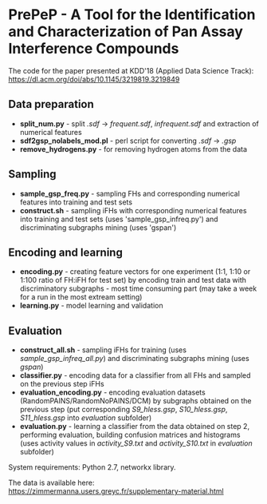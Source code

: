 # PrePeP - A Tool for the Identification and Characterization of Pan Assay Interference Compounds
The code for the paper presented at KDD'18 (Applied Data Science Track):
https://dl.acm.org/doi/abs/10.1145/3219819.3219849

## Data preparation

- **split_num.py** - split *.sdf* -> *frequent.sdf*, *infrequent.sdf* and extraction of numerical features
- **sdf2gsp_nolabels_mod.pl** - perl script for converting *.sdf* -> *.gsp*
- **remove_hydrogens.py** - for removing hydrogen atoms from the data

## Sampling

- **sample_gsp_freq.py** - sampling FHs and corresponding numerical features into training and test sets
- **construct.sh** - sampling iFHs with corresponding numerical features into training and test sets (uses 'sample_gsp_infreq.py') and discriminating subgraphs mining (uses 'gspan')

## Encoding and learning

- **encoding.py** - creating feature vectors for one experiment (1:1, 1:10 or 1:100 ratio of FH:iFH for test set) by encoding train and test data with discriminatory subgraphs - most time consuming part (may take a week for a run in the most extream setting)
- **learning.py** - model learning and validation

## Evaluation

- **construct_all.sh** - sampling iFHs for training (uses *sample_gsp_infreq_all.py*) and discriminating subgraphs mining (uses *gspan*)
- **classifier.py** - encoding data for a classifier from all FHs and sampled on the previous step iFHs
- **evaluation_encoding.py** - encoding evaluation datasets (RandomPAINS/RandomNoPAINS/DCM) by subgraphs obtained on the previous step (put corresponding *S9_hless.gsp*, *S10_hless.gsp*, *S11_hless.gsp* into *evaluation* subfolder)
- **evaluation.py** - learning a classifier from the data obtained on step 2, performing evaluation, building confusion matrices and histograms (uses activity values in *activity_S9.txt* and *activity_S10.txt* in *evaluation* subfolder)

System requirements: Python 2.7, networkx library.

The data is available here: https://zimmermanna.users.greyc.fr/supplementary-material.html


